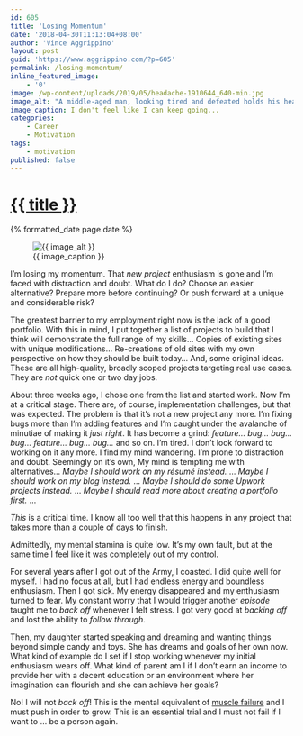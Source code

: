 ```yaml
---
id: 605
title: 'Losing Momentum'
date: '2018-04-30T11:13:04+08:00'
author: 'Vince Aggrippino'
layout: post
guid: 'https://www.aggrippino.com/?p=605'
permalink: /losing-momentum/
inline_featured_image:
    - '0'
image: /wp-content/uploads/2019/05/headache-1910644_640-min.jpg
image_alt: "A middle-aged man, looking tired and defeated holds his head with one hand"
image_caption: I don't feel like I can keep going...
categories:
    - Career
    - Motivation
tags:
    - motivation
published: false
---
```

<h1 class="post__title"><a href="{{ page.url }}">{{ title }}</a></h1>
<div class="post__date">{% formatted_date page.date %}</div>

<figure class="post__image">
    <img src="{{ image }}" alt="{{ image_alt }}">
    <figcaption>{{ image_caption }}</figcaption>
</figure>

 I’m losing my momentum. That *new project* enthusiasm is gone and I’m faced with distraction and doubt. What do I do? Choose an easier alternative? Prepare more before continuing? Or push forward at a unique and considerable risk?

The greatest barrier to my employment right now is the lack of a good portfolio. With this in mind, I put together a list of projects to build that I think will demonstrate the full range of my skills… Copies of existing sites with unique modifications… Re-creations of old sites with my own perspective on how they should be built today… And, some original ideas. These are all high-quality, broadly scoped projects targeting real use cases. They are *not* quick one or two day jobs.

About three weeks ago, I chose one from the list and started work. Now I’m at a critical stage. There are, of course, implementation challenges, but that was expected. The problem is that it’s not a new project any more. I’m fixing bugs more than I’m adding features and I’m caught under the avalanche of minutiae of making it *just right*. It has become a grind: *feature… bug… bug… bug… feature… bug… bug…* and so on. I’m tired. I don’t look forward to working on it any more. I find my mind wandering. I’m prone to distraction and doubt. Seemingly on it’s own, My mind is tempting me with alternatives… *Maybe I should work on my résumé instead.* … *Maybe I should work on my blog instead.* … *Maybe I should do some Upwork projects instead.* … *Maybe I should read more about creating a portfolio first.* …

*This* is a critical time. I know all too well that this happens in any project that takes more than a couple of days to finish.

Admittedly, my mental stamina is quite low. It’s my own fault, but at the same time I feel like it was completely out of my control.

For several years after I got out of the Army, I coasted. I did quite well for myself. I had no focus at all, but I had endless energy and boundless enthusiasm. Then I got sick. My energy disappeared and my enthusiasm turned to fear. My constant worry that I would trigger another *episode* taught me to *back off* whenever I felt stress. I got very good at *backing off* and lost the ability to *follow through*.

Then, my daughter started speaking and dreaming and wanting things beyond simple candy and toys. She has dreams and goals of her own now. What kind of example do I set if I stop working whenever my initial enthusiasm wears off. What kind of parent am I if I don’t earn an income to provide her with a decent education or an environment where her imagination can flourish and she can achieve her goals?

No! I will not *back off*! This is the mental equivalent of [muscle failure](https://en.wikipedia.org/wiki/Training_to_failure) and I must push in order to grow. This is an essential trial and I must not fail if I want to … be a person again.
